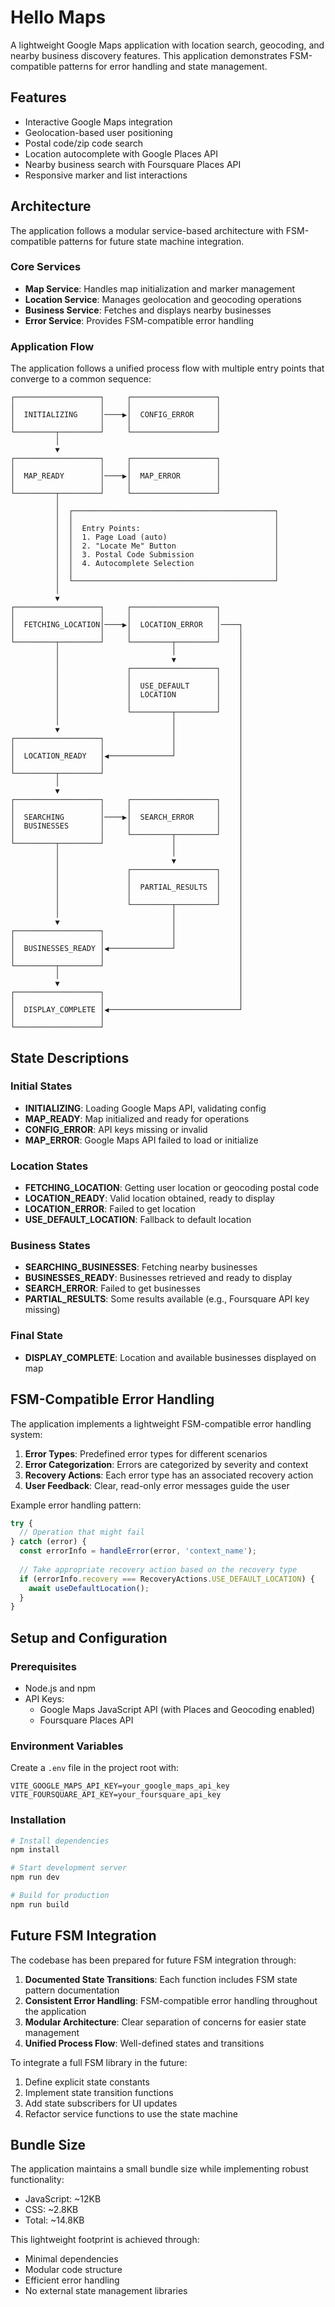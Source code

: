 # Hello Maps

A lightweight Google Maps application with location search, geocoding, and nearby business discovery features. This application demonstrates FSM-compatible patterns for error handling and state management.

## Features

- Interactive Google Maps integration
- Geolocation-based user positioning
- Postal code/zip code search
- Location autocomplete with Google Places API
- Nearby business search with Foursquare Places API
- Responsive marker and list interactions

## Architecture

The application follows a modular service-based architecture with FSM-compatible patterns for future state machine integration.

### Core Services

- **Map Service**: Handles map initialization and marker management
- **Location Service**: Manages geolocation and geocoding operations
- **Business Service**: Fetches and displays nearby businesses
- **Error Service**: Provides FSM-compatible error handling

### Application Flow

The application follows a unified process flow with multiple entry points that converge to a common sequence:

```
┌───────────────────┐     ┌───────────────────┐
│                   │     │                   │
│  INITIALIZING     │────▶│  CONFIG_ERROR     │
│                   │     │                   │
└─────────┬─────────┘     └───────────────────┘
          │
          ▼
┌───────────────────┐     ┌───────────────────┐
│                   │     │                   │
│  MAP_READY        │────▶│  MAP_ERROR        │
│                   │     │                   │
└─────────┬─────────┘     └───────────────────┘
          │
          │  ┌─────────────────────────────────────────────┐
          │  │                                             │
          │  │  Entry Points:                              │
          │  │  1. Page Load (auto)                        │
          │  │  2. "Locate Me" Button                      │
          │  │  3. Postal Code Submission                  │
          │  │  4. Autocomplete Selection                  │
          │  │                                             │
          │  └─────────────────────────────────────────────┘
          │
          ▼
┌───────────────────┐     ┌───────────────────┐
│                   │     │                   │
│  FETCHING_LOCATION│────▶│  LOCATION_ERROR   │────┐
│                   │     │                   │    │
└─────────┬─────────┘     └─────────┬─────────┘    │
          │                         │              │
          │                         ▼              │
          │               ┌───────────────────┐    │
          │               │                   │    │
          │               │  USE_DEFAULT      │    │
          │               │  LOCATION         │    │
          │               │                   │    │
          │               └─────────┬─────────┘    │
          │                         │              │
          ▼                         │              │
┌───────────────────┐               │              │
│                   │               │              │
│  LOCATION_READY   │◀──────────────┘              │
│                   │                              │
└─────────┬─────────┘                              │
          │                                        │
          ▼                                        │
┌───────────────────┐     ┌───────────────────┐    │
│                   │     │                   │    │
│  SEARCHING        │────▶│  SEARCH_ERROR     │    │
│  BUSINESSES       │     │                   │    │
│                   │     └─────────┬─────────┘    │
└─────────┬─────────┘               │              │
          │                         │              │
          │                         ▼              │
          │               ┌───────────────────┐    │
          │               │                   │    │
          │               │  PARTIAL_RESULTS  │    │
          │               │                   │    │
          │               └─────────┬─────────┘    │
          │                         │              │
          ▼                         │              │
┌───────────────────┐               │              │
│                   │               │              │
│  BUSINESSES_READY │◀──────────────┘              │
│                   │                              │
└─────────┬─────────┘                              │
          │                                        │
          ▼                                        │
┌───────────────────┐                              │
│                   │                              │
│  DISPLAY_COMPLETE │◀─────────────────────────────┘
│                   │
└───────────────────┘
```

## State Descriptions

### Initial States
- **INITIALIZING**: Loading Google Maps API, validating config
- **MAP_READY**: Map initialized and ready for operations
- **CONFIG_ERROR**: API keys missing or invalid
- **MAP_ERROR**: Google Maps API failed to load or initialize

### Location States
- **FETCHING_LOCATION**: Getting user location or geocoding postal code
- **LOCATION_READY**: Valid location obtained, ready to display
- **LOCATION_ERROR**: Failed to get location
- **USE_DEFAULT_LOCATION**: Fallback to default location

### Business States
- **SEARCHING_BUSINESSES**: Fetching nearby businesses
- **BUSINESSES_READY**: Businesses retrieved and ready to display
- **SEARCH_ERROR**: Failed to get businesses
- **PARTIAL_RESULTS**: Some results available (e.g., Foursquare API key missing)

### Final State
- **DISPLAY_COMPLETE**: Location and available businesses displayed on map

## FSM-Compatible Error Handling

The application implements a lightweight FSM-compatible error handling system:

1. **Error Types**: Predefined error types for different scenarios
2. **Error Categorization**: Errors are categorized by severity and context
3. **Recovery Actions**: Each error type has an associated recovery action
4. **User Feedback**: Clear, read-only error messages guide the user

Example error handling pattern:
```javascript
try {
  // Operation that might fail
} catch (error) {
  const errorInfo = handleError(error, 'context_name');
  
  // Take appropriate recovery action based on the recovery type
  if (errorInfo.recovery === RecoveryActions.USE_DEFAULT_LOCATION) {
    await useDefaultLocation();
  }
}
```

## Setup and Configuration

### Prerequisites

- Node.js and npm
- API Keys:
  - Google Maps JavaScript API (with Places and Geocoding enabled)
  - Foursquare Places API

### Environment Variables

Create a `.env` file in the project root with:

```
VITE_GOOGLE_MAPS_API_KEY=your_google_maps_api_key
VITE_FOURSQUARE_API_KEY=your_foursquare_api_key
```

### Installation

```bash
# Install dependencies
npm install

# Start development server
npm run dev

# Build for production
npm run build
```

## Future FSM Integration

The codebase has been prepared for future FSM integration through:

1. **Documented State Transitions**: Each function includes FSM state pattern documentation
2. **Consistent Error Handling**: FSM-compatible error handling throughout the application
3. **Modular Architecture**: Clear separation of concerns for easier state management
4. **Unified Process Flow**: Well-defined states and transitions

To integrate a full FSM library in the future:
1. Define explicit state constants
2. Implement state transition functions
3. Add state subscribers for UI updates
4. Refactor service functions to use the state machine

## Bundle Size

The application maintains a small bundle size while implementing robust functionality:
- JavaScript: ~12KB
- CSS: ~2.8KB
- Total: ~14.8KB

This lightweight footprint is achieved through:
- Minimal dependencies
- Modular code structure
- Efficient error handling
- No external state management libraries
